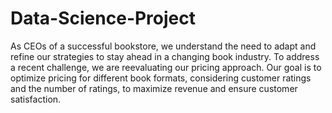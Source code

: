 # Data-Science-Project

As CEOs of a successful bookstore, we understand the need to adapt and refine our strategies to stay ahead in a changing book industry. To address a recent challenge, we are reevaluating our pricing approach. Our goal is to optimize pricing for different book formats, considering customer ratings and the number of ratings, to maximize revenue and ensure customer satisfaction.
